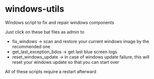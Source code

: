 # windows-utils
Windows script to fix and repair windows components

Just click on these bat files as admin to 

* fix_windows -> scan and restore your current windows image by the recommended one
* get_last_exception_bdos -> get last blue screen logs
* reset_windows_update -> in case of windows update failure, this will reset your windows update so that you can start over

All of these scripts require a restart afterward
